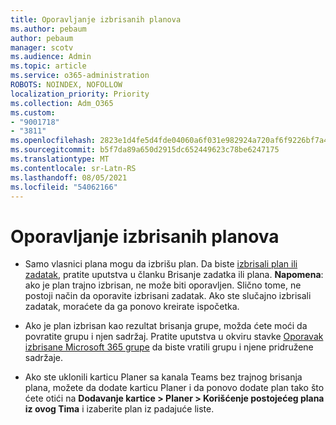 ```yaml
---
title: Oporavljanje izbrisanih planova
ms.author: pebaum
author: pebaum
manager: scotv
ms.audience: Admin
ms.topic: article
ms.service: o365-administration
ROBOTS: NOINDEX, NOFOLLOW
localization_priority: Priority
ms.collection: Adm_O365
ms.custom:
- "9001718"
- "3811"
ms.openlocfilehash: 2823e1d4fe5d4fde04060a6f031e982924a720af6f9226bf7a4c483b72ece5f0
ms.sourcegitcommit: b5f7da89a650d2915dc652449623c78be6247175
ms.translationtype: MT
ms.contentlocale: sr-Latn-RS
ms.lasthandoff: 08/05/2021
ms.locfileid: "54062166"
---
```

# <a name="recover-deleted-plans"></a>Oporavljanje izbrisanih planova

- Samo vlasnici plana mogu da izbrišu plan. Da biste [izbrisali plan ili zadatak](https://support.microsoft.com/office/39e10e78-13f0-446d-94cd-9e562648497a.), pratite uputstva u članku Brisanje zadatka ili plana.  **Napomena**: ako je plan trajno izbrisan, ne može biti oporavljen. Slično tome, ne postoji način da oporavite izbrisani zadatak. Ako ste slučajno izbrisali zadatak, moraćete da ga ponovo kreirate ispočetka.

- Ako je plan izbrisan kao rezultat brisanja grupe, možda ćete moći da povratite grupu i njen sadržaj. Pratite uputstva u okviru stavke [Oporavak izbrisane Microsoft 365 grupe](https://docs.microsoft.com/microsoft-365/admin/create-groups/restore-deleted-group?view=o365-worldwide) da biste vratili grupu i njene pridružene sadržaje.

- Ako ste uklonili karticu Planer sa kanala Teams bez trajnog brisanja plana, možete da dodate karticu Planer i da ponovo dodate plan tako što ćete otići na **Dodavanje kartice > Planer > Korišćenje postojećeg plana iz ovog Tima** i izaberite plan iz padajuće liste.
